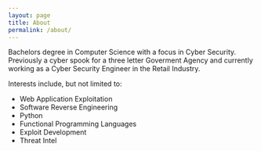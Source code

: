 ```yaml
---
layout: page
title: About
permalink: /about/
---
```


Bachelors degree in Computer Science with a focus in Cyber Security.
Previously a cyber spook for a three letter Goverment Agency and currently working as a Cyber Security Engineer in the Retail Industry.

Interests include, but not limited to:
+ Web Application Exploitation
+ Software Reverse Engineering
+ Python
+ Functional Programming Languages
+ Exploit Development
+ Threat Intel
